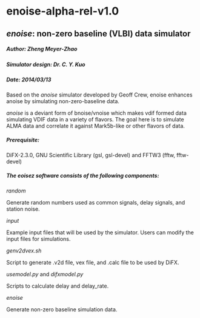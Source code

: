 enoise-alpha-rel-v1.0
=====================

<h2><em>enoise</em>: non-zero baseline (VLBI) data simulator</h2>

<h5>Author: Zheng Meyer-Zhao</h5>
<h5>Simulator design: Dr. C. Y. Kuo</h5>
<h5>Date:   2014/03/13</h5>

<p>Based on the <em>anoise</em> simulator developed by Geoff Crew,
enoise enhances anoise by simulating non-zero-baseline data.</p>

<p><em>anoise</em> is a deviant form of bnoise/vnoise which makes vdif formed data simulating
VDIF data in a variety of flavors.
The goal here is to simulate ALMA data and correlate it against Mark5b-like or other flavors of data.</p>

<h5>Prerequisite:</h5>
DiFX-2.3.0, GNU Scientific Library (gsl, gsl-devel) and FFTW3 (fftw, fftw-devel)

<h5>The eoisez software consists of the following components:</h5>

<em>random</em>

Generate random numbers used as common signals, delay signals, and station noise.

<em>input</em>

Example input files that will be used by the simulator.
Users can modify the input files for simulations.

<em>genv2dvex.sh</em>

Script to generate .v2d file, vex file, and .calc file to be used by DiFX.

<em>usemodel.py</em> and <em>difxmodel.py</em>

Scripts to calculate delay and delay_rate.

<em>enoise</em>

Generate non-zero baseline simulation data.
